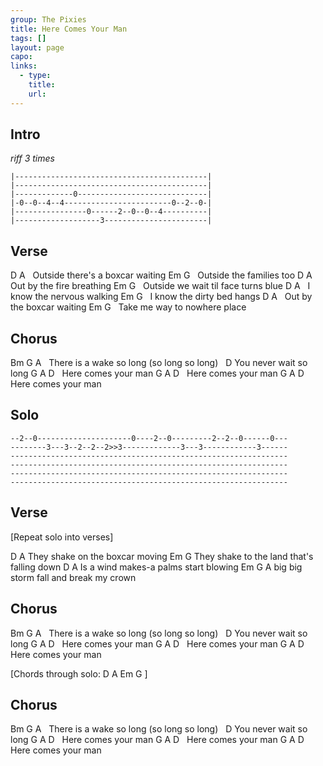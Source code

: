 ```yaml
---
group: The Pixies
title: Here Comes Your Man
tags: []
layout: page
capo: 
links: 
  - type: 
    title: 
    url: 
---
```



## Intro 

*riff 3 times*

```chordpro
|-------------------------------------------|
|-------------------------------------------|
|-------------0-----------------------------|
|-0--0--4--4------------------------0--2--0-|
|----------------0------2--0--0--4----------|
|-------------------3-----------------------|
```

## Verse

D                    A
&nbsp; Outside there's a boxcar waiting
Em             G
&nbsp; Outside the families too
D             A
&nbsp; Out by the fire breathing
Em           G
&nbsp; Outside we wait til face turns blue
D             A
&nbsp; I know the nervous walking
Em            G
&nbsp; I know the dirty bed hangs
D             A
&nbsp; Out by the boxcar waiting
Em                G
&nbsp; Take me way to nowhere place

## Chorus
Bm                    G               A
&nbsp; There is a wake so long (so long so long)
&nbsp;                D
You never wait so long
G  A                D
&nbsp;   Here comes your man
G  A                D
&nbsp;   Here comes your man
G  A                D
&nbsp;   Here comes your man

## Solo

```chordpro
--2--0---------------------0----2--0---------2--2--0------0---
--------3---3--2--2--2>>3-------------3---3------------3------
--------------------------------------------------------------
--------------------------------------------------------------
--------------------------------------------------------------
--------------------------------------------------------------
```

## Verse

[Repeat solo into verses]

D                  A
They shake on the boxcar moving
Em                G
They shake to the land that's falling down
D                 A
Is a wind makes-a palms start blowing
Em                       G
A big big storm fall and break my crown

## Chorus
Bm                    G               A
&nbsp; There is a wake so long (so long so long)
&nbsp;                D
You never wait so long
G  A                D
&nbsp;   Here comes your man
G  A                D
&nbsp;   Here comes your man
G  A                D
&nbsp;   Here comes your man

[Chords through solo:  D  A  Em  G ]

## Chorus
Bm                    G               A
&nbsp; There is a wake so long (so long so long)
&nbsp;                D
You never wait so long
G  A                D
&nbsp;   Here comes your man
G  A                D
&nbsp;   Here comes your man
G  A                D
&nbsp;   Here comes your man

